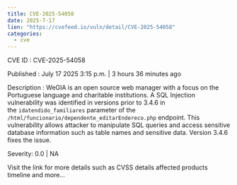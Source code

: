 ```yaml
--- 
title: CVE-2025-54058
date: 2025-7-17
lien: "https://cvefeed.io/vuln/detail/CVE-2025-54058"
categories:
  - cve
---
```


CVE ID : CVE-2025-54058

Published :  July 17
2025
3:15 p.m. | 3 hours
36 minutes ago

Description : WeGIA is an open source web manager with a focus on the Portuguese language and charitable institutions. A SQL Injection vulnerability was identified in versions prior to 3.4.6 in the `idatendido_familiares` parameter of the `/html/funcionario/dependente_editarEndereco.php` endpoint. This vulnerability allows attacker to manipulate SQL queries and access sensitive database information
such as table names and sensitive data. Version 3.4.6 fixes the issue.

Severity: 0.0 | NA

Visit the link for more details
such as CVSS details
affected products
timeline
and more...
